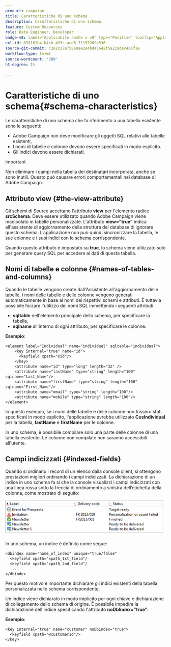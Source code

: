 ```yaml
---
product: campaign
title: Caratteristiche di uno schema
description: Caratteristiche di uno schema
feature: Custom Resources
role: Data Engineer, Developer
badge-v8: label="Applicabile anche a v8" type="Positive" tooltip="Applicabile anche a Campaign v8"
exl-id: 099161b4-b4cb-433c-aed6-71157269a536
source-git-commit: c262c27e75869ae2e4bd45642f5a22adec4a5f1e
workflow-type: tm+mt
source-wordcount: '389'
ht-degree: 1%

---
```


# Caratteristiche di uno schema{#schema-characteristics}



Le caratteristiche di uno schema che fa riferimento a una tabella esistente sono le seguenti:

* Adobe Campaign non deve modificare gli oggetti SQL relativi alle tabelle esistenti,
* I nomi di tabelle e colonne devono essere specificati in modo esplicito.
* Gli indici devono essere dichiarati.

>[!IMPORTANT]
>
>Non eliminare i campi nella tabella dei destinatari incorporata, anche se sono inutili. Questo può causare errori comportamentali nel database di Adobe Campaign.

## Attributo view {#the-view-attribute}

Gli schemi di Source accettano l&#39;attributo **view** per l&#39;elemento radice **srcSchema**. Deve essere utilizzato quando Adobe Campaign viene manipolato in tabelle personalizzate. L&#39;attributo **view=&quot;true&quot;** indica all&#39;assistente di aggiornamento della struttura del database di ignorare questo schema. L’applicazione non può quindi sincronizzare la tabella, le sue colonne e i suoi indici con lo schema corrispondente.

Quando questo attributo è impostato su **true**, lo schema viene utilizzato solo per generare query SQL per accedere ai dati di questa tabella.

## Nomi di tabelle e colonne {#names-of-tables-and-columns}

Quando le tabelle vengono create dall&#39;Assistente all&#39;aggiornamento delle tabelle, i nomi delle tabelle e delle colonne vengono generati automaticamente in base ai nomi dei rispettivi schemi e attributi. È tuttavia possibile forzare l&#39;utilizzo dei nomi SQL immettendo i seguenti attributi:

* **sqltable** nell&#39;elemento principale dello schema, per specificare la tabella,
* **sqlname** all&#39;interno di ogni attributo, per specificare le colonne.

**Esempio**:

```
<element label="Individual" name="individual" sqltable="individual">
    <key internal="true" name="id">
      <keyfield xpath="@id"/>
    </key> 
    <attribute name="id" type="long" length="32" />
    <attribute name="lastName" type="string" length="100" sqlname="Last_Name"/>
    <attribute name="firstName" type="string" length="100" sqlname="First_Name"/>
    <attribute name="email" type="string" length="100"/>
    <attribute name="mobile" type="string" length="100"/>
</element>
```

In questo esempio, se i nomi delle tabelle e delle colonne non fossero stati specificati in modo esplicito, l&#39;applicazione avrebbe utilizzato **CusIndividual** per la tabella, **lastName** e **firstName** per le colonne.

In uno schema, è possibile compilare solo una parte delle colonne di una tabella esistente. Le colonne non compilate non saranno accessibili all&#39;utente.

## Campi indicizzati {#indexed-fields}

Quando si ordinano i record di un elenco dalla console client, si ottengono prestazioni migliori ordinando i campi indicizzati. La dichiarazione di un indice in uno schema fa sì che la console visualizzi i campi indicizzati con una linea rossa sotto la freccia di ordinamento a sinistra dell’etichetta della colonna, come mostrato di seguito:

![](assets/s_ncs_integration_mapping_index.png)

In uno schema, un indice è definito come segue:

```
<dbindex name="name_of_index" unique="true/false"
  <keyfield xpath="xpath_1st_field"/
  <keyfield xpath="xpath_2nd_field"/
  ...
</dbindex
```

Per questo motivo è importante dichiarare gli indici esistenti della tabella personalizzata nello schema corrispondente.

Un indice viene dichiarato in modo implicito per ogni chiave e dichiarazione di collegamento dello schema di origine. È possibile impedire la dichiarazione dell&#39;indice specificando l&#39;attributo **noDbIndex=&quot;true&quot;**:

**Esempio**:

```
<key internal="true" name="customer" noDbIndex="true">
  <keyfield xpath="@customerId"/>
</key>
```
